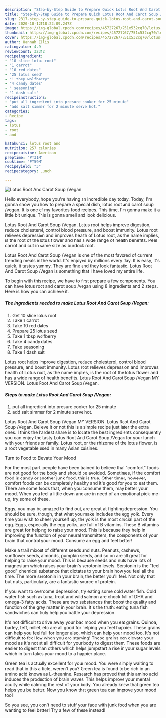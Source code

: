 ```yaml
---
description: "Step-by-Step Guide to Prepare Quick Lotus Root And Carot Soup /Vegan"
title: "Step-by-Step Guide to Prepare Quick Lotus Root And Carot Soup /Vegan"
slug: 2317-step-by-step-guide-to-prepare-quick-lotus-root-and-carot-soup-vegan
date: 2020-10-12T18:22:09.247Z
image: https://img-global.cpcdn.com/recipes/45727267/751x532cq70/lotus-root-and-carot-soup-vegan-recipe-main-photo.jpg
thumbnail: https://img-global.cpcdn.com/recipes/45727267/751x532cq70/lotus-root-and-carot-soup-vegan-recipe-main-photo.jpg
cover: https://img-global.cpcdn.com/recipes/45727267/751x532cq70/lotus-root-and-carot-soup-vegan-recipe-main-photo.jpg
author: Hannah Ellis
ratingvalue: 4.9
reviewcount: 32342
recipeingredient:
- "10 slice lotus root"
- "1 carrot"
- "10 red dates"
- "25 lotus seed"
- "1 tbsp wolfberry"
- "4 candy dates"
- " seasoning"
- "1 dash salt"
recipeinstructions:
- "put all ingredient into presure cooker for 25 minute"
- "add salt simmer for 2 minute serve hot."
categories:
- Recipe
tags:
- lotus
- root
- and

katakunci: lotus root and 
nutrition: 257 calories
recipecuisine: American
preptime: "PT31M"
cooktime: "PT59M"
recipeyield: "3"
recipecategory: Lunch

---
```



![Lotus Root And Carot Soup /Vegan](https://img-global.cpcdn.com/recipes/45727267/751x532cq70/lotus-root-and-carot-soup-vegan-recipe-main-photo.jpg)

Hello everybody, hope you're having an incredible day today. Today, I'm gonna show you how to prepare a special dish, lotus root and carot soup /vegan. It is one of my favorites food recipes. This time, I'm gonna make it a little bit unique. This is gonna smell and look delicious.

Lotus Root And Carot Soup /Vegan. Lotus root helps improve digestion, reduce cholesterol, control blood pressure, and boost immunity. Lotus root relieves depression and improves health of Lotus root, as the name implies, is the root of the lotus flower and has a wide range of health benefits. Peel carrot and cut in same size as burdock root.

Lotus Root And Carot Soup /Vegan is one of the most favored of current trending meals in the world. It's enjoyed by millions every day. It is easy, it's quick, it tastes yummy. They are fine and they look fantastic. Lotus Root And Carot Soup /Vegan is something that I have loved my entire life.


To begin with this recipe, we have to first prepare a few components. You can have lotus root and carot soup /vegan using 8 ingredients and 2 steps. Here is how you can achieve it.

<!--inarticleads1-->

##### The ingredients needed to make Lotus Root And Carot Soup /Vegan:

1. Get 10 slice lotus root
1. Take 1 carrot
1. Take 10 red dates
1. Prepare 25 lotus seed
1. Take 1 tbsp wolfberry
1. Take 4 candy dates
1. Take  seasoning
1. Take 1 dash salt


Lotus root helps improve digestion, reduce cholesterol, control blood pressure, and boost immunity. Lotus root relieves depression and improves health of Lotus root, as the name implies, is the root of the lotus flower and has a wide range of health benefits. Lotus Root And Carot Soup /Vegan MY VERSION. Lotus Root And Carot Soup /Vegan. 

<!--inarticleads2-->

##### Steps to make Lotus Root And Carot Soup /Vegan:

1. put all ingredient into presure cooker for 25 minute
1. add salt simmer for 2 minute serve hot.


Lotus Root And Carot Soup /Vegan MY VERSION. Lotus Root And Carot Soup /Vegan. Believe it or not this is a simple recipe just later the extra ones. I think the hardest share is to locate the best ingredients consequently you can enjoy the tasty Lotus Root And Carot Soup /Vegan for your lunch with your friends or family. Lotus root, or the rhizome of the lotus flower, is a root vegetable used in many Asian cuisines. 

Turn to Food to Elevate Your Mood


For the most part, people have been trained to believe that "comfort" foods are not good for the body and should be avoided. Sometimes, if the comfort food is candy or another junk food, this is true. Other times, however, comfort foods can be completely healthy and it's good for you to eat them. There are some foods that, when you consume them, may better your mood. When you feel a little down and are in need of an emotional pick-me-up, try some of these.

Eggs, you may be amazed to find out, are great at fighting depression. You should be sure, though, that what you make includes the egg yolk. Every time you wish to cheer yourself up, the yolk is the most crucial part of the egg. Eggs, especially the egg yolks, are full of B vitamins. These B vitamins are great for helping to raise your mood. This is because they help in improving the function of your neural transmitters, the components of your brain that control your mood. Consume an egg and feel better!

Make a trail mixout of different seeds and nuts. Peanuts, cashews, sunflower seeds, almonds, pumpkin seeds, and so on are all great for helping to raise your mood. This is because seeds and nuts have lots of magnesium which raises your brain's serotonin levels. Serotonin is the "feel good" chemical substance that dictates to your brain how you feel all the time. The more serotonin in your brain, the better you'll feel. Not only that but nuts, particularly, are a fantastic source of protein.

If you want to overcome depression, try eating some cold water fish. Cold water fish such as tuna, trout and wild salmon are chock full of DHA and omega-3 fatty acids. These are two substances that boost the quality and function of the grey matter in your brain. It's the truth: eating tuna fish sandwiches can truly help you battle your depression. 

It's not difficult to drive away your bad mood when you eat grains. Quinoa, barley, teff, millet, etc are all good for helping you feel happier. These grains can help you feel full for longer also, which can help your mood too. It's not difficult to feel low when you are starving! These grains can elevate your mood as it's not at all difficult for your body to digest them. These foods are easier to digest than others which helps jumpstart a rise in your sugar levels which in turn takes your mood to a happier place.

Green tea is actually excellent for your mood. You were simply waiting to read that in this article, weren't you? Green tea is found to be rich in an amino acid known as L-theanine. Research has proved that this amino acid induces the production of brain waves. This helps improve your mental acuity while calming the rest of your body. You already knew that green tea helps you be better. Now you know that green tea can improve your mood too!

So you see, you don't need to stuff your face with junk food when you are wanting to feel better! Try a few of these instead!

